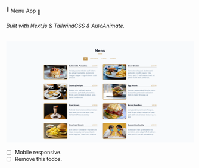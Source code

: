 <sup>🌿</sup> Menu App <sub>🌿</sub>

###### *Built with* Next.js & TailwindCSS & AutoAnimate.

![MenuApp Screenshot](./public/MenuApp.png)

- [ ] Mobile responsive.
- [ ] Remove this todos.
